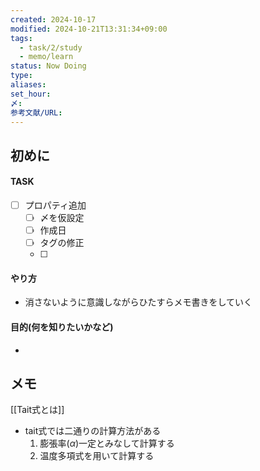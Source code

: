 ```yaml
---
created: 2024-10-17
modified: 2024-10-21T13:31:34+09:00
tags:
  - task/2/study
  - memo/learn
status: Now Doing
type: 
aliases: 
set_hour: 
〆: 
参考文献/URL: 
---
```

## 初めに
#### TASK
- [ ] プロパティ追加
	- [ ] 〆を仮設定
	- [ ] 作成日
	- [ ] タグの修正
	- [ ] 
#### やり方
- 消さないように意識しながらひたすらメモ書きをしていく
#### 目的(何を知りたいかなど)
- 
## メモ
[[Tait式とは]]
- tait式では二通りの計算方法がある
	1. 膨張率($\alpha$)一定とみなして計算する
	2. 温度多項式を用いて計算する